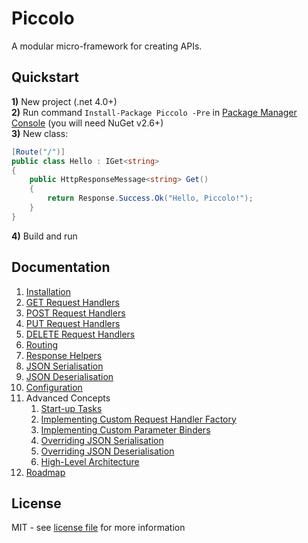 # Piccolo
A modular micro-framework for creating APIs.

## Quickstart
**1)** New project (.net 4.0+)<br />
**2)** Run command `Install-Package Piccolo -Pre` in [Package Manager Console](http://docs.nuget.org/docs/start-here/using-the-package-manager-console) (you will need NuGet v2.6+)<br />
**3)** New class:<br />

```csharp
[Route("/")]
public class Hello : IGet<string>
{
	public HttpResponseMessage<string> Get()
	{
		return Response.Success.Ok("Hello, Piccolo!");
	}
}
```

**4)** Build and run

## Documentation
1. [Installation](https://github.com/opentable/Piccolo/wiki/Installation)
1. [GET Request Handlers](https://github.com/opentable/Piccolo/wiki/GET-Request-Handlers)
1. [POST Request Handlers](https://github.com/opentable/Piccolo/wiki/POST-Request-Handlers)
1. [PUT Request Handlers](https://github.com/opentable/Piccolo/wiki/PUT-Request-Handlers)
1. [DELETE Request Handlers](https://github.com/opentable/Piccolo/wiki/DELETE-Request-Handlers)
1. [Routing](https://github.com/opentable/Piccolo/wiki/Routing)
1. [Response Helpers](https://github.com/opentable/Piccolo/wiki/Response-Helpers)
1. [JSON Serialisation](https://github.com/opentable/Piccolo/wiki/JSON-Serialisation)
1. [JSON Deserialisation](https://github.com/opentable/Piccolo/wiki/JSON-Deserialisation)
1. [Configuration](https://github.com/opentable/Piccolo/wiki/Configuration)
1. Advanced Concepts
    1. [Start-up Tasks](https://github.com/opentable/Piccolo/wiki/Startup-Tasks)
    1. [Implementing Custom Request Handler Factory](https://github.com/opentable/Piccolo/wiki/Implementing-Custom-Request-Handler-Factory)
    1. [Implementing Custom Parameter Binders](https://github.com/opentable/Piccolo/wiki/Implementing-Custom-Parameter-Binders)
    1. [Overriding JSON Serialisation](https://github.com/opentable/Piccolo/wiki/Overriding-JSON-Serialisation)
    1. [Overriding JSON Deserialisation](https://github.com/opentable/Piccolo/wiki/Overriding-JSON-Deserialisation)
    1. [High-Level Architecture](https://github.com/opentable/Piccolo/wiki/High-Level-Architecture)
1. [Roadmap](https://github.com/opentable/Piccolo/wiki/Roadmap)

## License
MIT - see [license file](https://github.com/opentable/Piccolo/blob/master/LICENSE) for more information

